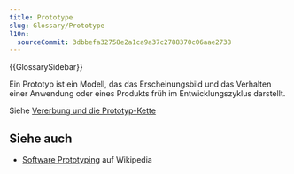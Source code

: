 ```yaml
---
title: Prototype
slug: Glossary/Prototype
l10n:
  sourceCommit: 3dbbefa32758e2a1ca9a37c2788370c06aae2738
---
```


{{GlossarySidebar}}

Ein Prototyp ist ein Modell, das das Erscheinungsbild und das Verhalten einer Anwendung oder eines Produkts früh im Entwicklungszyklus darstellt.

Siehe [Vererbung und die Prototyp-Kette](/de/docs/Web/JavaScript/Guide/Inheritance_and_the_prototype_chain)

## Siehe auch

- [Software Prototyping](https://en.wikipedia.org/wiki/Software_Prototyping) auf Wikipedia
